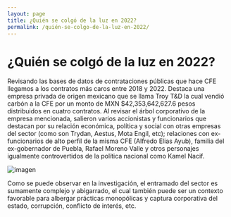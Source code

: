 ```yaml
---
layout: page
title: ¿Quién se colgó de la luz en 2022?
permalink: /quién-se-colgo-de-la-luz-en-2022/
---
```


# ¿Quién se colgó de la luz en 2022?

Revisando las bases de datos de contrataciones públicas que hace CFE llegamos a los contratos más caros entre 2018 y 2022. Destaca una empresa privada de origen mexicano que se llama Troy T&D la cual vendió carbón a la CFE por un monto de MXN $42,353,642,627.6 pesos distribuidos en cuatro contratos. Al revisar el árbol corporativo de la empresa mencionada, salieron varios accionistas y funcionarios que destacan por su relación económica, política y social con otras empresas del sector (como son Trydan, Aestus, Mota Engil, etc); relaciones con ex-funcionarios de alto perfil de la misma CFE (Alfredo Elias Ayub), familia del ex-gobernador de Puebla, Rafael Moreno Valle y otros personajes igualmente controvertidos de la política nacional como Kamel Nacif. 

![imagen](https://github.com/ProjectPODER/quien-es-quien-en-la-ien/assets/158624998/0d9309dd-4a96-42ee-ac0b-d5467851649f)


Como se puede observar en la investigación, el entramado del sector es sumamente complejo y abigarrado, el cual también puede ser un contexto favorable para albergar prácticas monopólicas y captura corporativa del estado, corrupción, conflicto de interés, etc.

